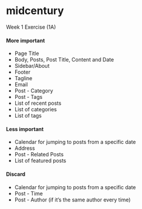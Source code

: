 midcentury
==========

Week 1 Exercise (1A)

#### More important
* Page Title
* Body, Posts, Post Title, Content and Date
* Sidebar/About
* Footer
* Tagline
* Email
* Post - Category
* Post - Tags
* List of recent posts
* List of categories
* List of tags

#### Less important
* Calendar for jumping to posts from a specific date
* Address
* Post - Related Posts
* List of featured posts


#### Discard
* Calendar for jumping to posts from a specific date
* Post - Time
* Post - Author (if it’s the same author every time)
